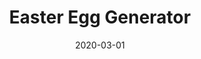 ---
title: Easter Egg Generator
date: "2020-03-01"
path: "/portfolio/easter-egg"
thumbnail: ../media/easter-egg/thumbnail.jpg
heroimage: ../media/easter-egg/heroimage.png
websiteurl: https://www.bewonder.digital/easter-project/
projectDescription: A small and simple microsite creating an interactive experience where users can create and customise their own virtual easter egg.
projectImage: ''
techStack:
  - React
  - SCSS
  - Adobe Illustrator
  - Adobe Photoshop
position: Web Developer at Bewonder*
---
